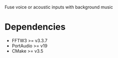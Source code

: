 Fuse voice or acoustic inputs with background music

# Dependencies
* FFTW3 >= v3.3.7
* PortAudio >= v19
* CMake >= v3.5


